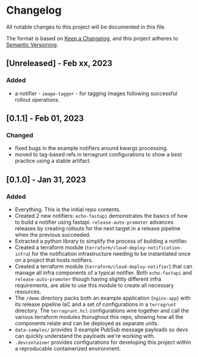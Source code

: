 # Changelog

All notable changes to this project will be documented in this file.

The format is based on [Keep a Changelog](https://keepachangelog.com/en/1.0.0/),
and this project adheres to [Semantic Versioning](https://semver.org/spec/v2.0.0.html).

## [Unreleased] - Feb xx, 2023

### Added

- a notifier - `image-tagger` - for tagging images following successful rollout operations.

## [0.1.1] - Feb 01, 2023

### Changed

- fixed bugs in the example notifiers around kwargs processing.
- moved to tag-based refs in terragrunt configurations to show a best practice using a stable artifact.

## [0.1.0] - Jan 31, 2023

### Added

- Everything. This is the initial repo contents.
- Created 2 new notifiers: `echo-fastapi` demonstrates the basics of how to build a notifier using fastapi. `release-auto-promoter` advances releases by creating rollouts for the next target in a release pipeline when the previous succeeded.
- Extracted a python library to simplify the process of building a notifier.
- Created a terraform module (`terraform/cloud-deploy-notification-infra`) for the notification infrastructure needing to be instantiated once on a project that hosts notifiers.
- Created a terraform module (`terraform/cloud-deploy-notifier`) that can manage all infra components of a typical notifier. Both `echo-fastapi` and `release-auto-promoter` though having slightly different infra requirements, are able to use this module to create all necessary resources.
- The `/demo` directory packs both an example application (`nginx-app`) with its release pipeline IaC and a set of configurations in a `terragrunt` directory. The `terragrunt.hcl` configurations wire together and call the various terraform modules thorughout this repo, showing how all the components relate and can be deployed as separate units.
- `data-samples/` provides 3 example PubSub message payloads so devs can quickly understand the payloads we're working with.
- `.devcontainer` provides configurations for developing this project within a reproducable containerized environment.
